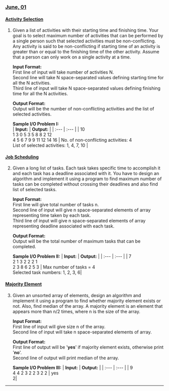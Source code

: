 ### [June, 01](../Week_10/)

#### [Activity Selection](max_activities.cpp)

1. Given a list of activities with their starting time and finishing time. Your goal is to select maximum number of activities that can be performed by a single person such that selected activities must be non-conflicting. Any activity is said to be non-conflicting if starting time of an activity is greater than or equal to the finishing time of the other activity. Assume that a person can only work on a single activity at a time.

    **Input Format:**<br>
    First line of input will take number of activities N.<br>
    Second line will take N space-separated values defining starting time for all the N activities.<br>
    Third line of input will take N space-separated values defining finishing time for all the N activities.<br>

    **Output Format:**<br>
    Output will be the number of non-conflicting activities and the list of selected activities.<br>

    **Sample I/O Problem I:**<br>
    | **Input:** | **Output:** |
    | :---       | :---        |
    | 10<br>1 3 0 5 3 5 8 8 2 12<br>4 5 6 7 9 9 11 12 14 16 | No. of non-conflicting activities: 4<br>List of selected activities: 1, 4, 7, 10 |

#### [Job Scheduling](max_tasks.cpp)

2. Given a long list of tasks. Each task takes specific time to accomplish it and each task has a deadline associated with it. You have to design an algorithm and implement it using a program to find maximum number of tasks can be completed without crossing their deadlines and also find list of selected tasks.

    **Input Format:**<br>
    First line will give total number of tasks n.<br>
    Second line of input will give n space-separated elements of array representing time taken by each task.<br>
    Third line of input will give n space-separated elements of array representing deadline associated with each task.<br>

    **Output Format:**<br>
    Output will be the total number of maximum tasks that can be completed.<br>

    **Sample I/O Problem II:**
    | **Input:** | **Output:** |
    | :---       | :---        |
    | 7<br>2 1 3 2 2 2 1<br>2 3 8 6 2 5 3 | Max number of tasks = 4<br>Selected task numbers: 1, 2, 3, 6|

#### [Majority Element](majority_element.cpp)

3. Given an unsorted array of elements, design an algorithm and implement it using a program to find whether majority element exists or not. Also, find median of the array. A majority element is an element that appears more than n/2 times, where n is the size of the array.

    **Input Format:**<br>
    First line of input will give size n of the array.<br>
    Second line of input will take n space-separated elements of array.<br>

    **Output Format:**<br>
    First line of output will be '**yes**' if majority element exists, otherwise print '**no**'.<br>
    Second line of output will print median of the array.<br>

    **Sample I/O Problem III:**
    | **Input:**             | **Output:**         |
    | :---                   | :---                |
    | 9<br>4 4 2 3 2 2 3 2 2 | yes<br>2|

---